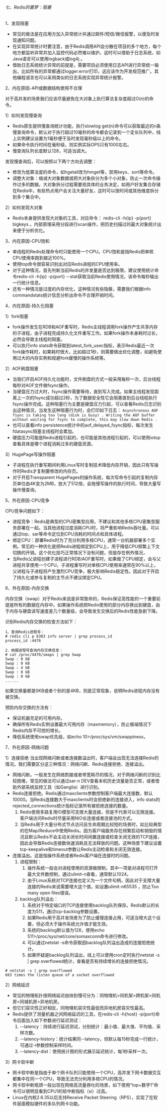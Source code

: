 ###### 七、Redis的噩梦：阻塞

1、发现阻塞

- 常见的做法是在应用方加入异常统计并通过邮件/短信/微信报警，以便及时发现通知问题。
- 在实现异常统计时要注意，由于Redis调用API会分散在项目的多个地方，每个地方都监听异常并加入监控代码必然难以维护。这时可以借助于日志系统，如Java语言可以使用logback或log4j 。
- 借助日志系统统计异常的前提是，需要项目必须使用日志API进行异常统一输出，比如所有的异常都通过logger.error打印，这应该作为开发规范推广。其他编程语言也可以采用类似的日志系统实现异常统计报警。


2、内在原因-API或数据结构使用不合理

对于高并发的场景我们应该尽量避免在大对象上执行算法复杂度超过O(n)的命令。

1）如何发现慢查询
- Redis原生提供慢查询统计功能，执行slowlog get{n}命令可以获取最近的n条慢查询命令，默认对于执行超过10毫秒的命令都会记录到一个定长队列中，线上实例建议设置为1毫秒便于及时发现毫秒级以上的命令。
- 如果命令执行时间在毫秒级，则实例实际OPS只有1000左右。
- 慢查询队列长度默认128，可适当调大。

发现慢查询后，可以按照以下两个方向去调整：
- 修改为低算法度的命令，如hgetall改为hmget等，禁用keys、sort等命令。
- 调整大对象：缩减大对象数据或把大对象拆分为多个小对象，防止一次命令操作过多的数据。大对象拆分过程需要视具体的业务决定，如用户好友集合存储在Redis中，有些热点用户会关注大量好友，这时可以按时间或其他维度拆分到多个集合中。

2）如何发现大对象
- Redis本身提供发现大对象的工具，对应命令： redis-cli -h{ip} -p{port} bigkeys 。内部原理采用分段进行scan操作，把历史扫描过的最大对象统计出来便于分析优化。

3、内在原因-CPU饱和
- 单线程的Redis处理命令时只能使用一个CPU。CPU饱和是指Redis把单核CPU使用率跑到接近100%。
- 使用top命令很容易识别出对应Redis进程的CPU使用率。
- 对于这种情况，首先判断当前Redis的并发量是否达到极限，建议使用统计命令redis-cli -h{ip} -p{port} --stat获取当前Redis使用情况，该命令每秒输出一行统计信息。
- 还有一种情况是过度的内存优化，这种情况有些隐蔽，需要我们根据info commandstats统计信息分析出命令不合理开销时间。

4、内在原因-持久化阻塞

1）fork阻塞
- fork操作发生在RDB和AOF重写时，Redis主线程调用fork操作产生共享内存的子进程，由子进程完成持久化文件重写工作。如果fork操作本身耗时过长，必然会导致主线程的阻塞。
- 可以执行info stats命令获取到latest_fork_usec指标，表示Redis最近一次fork操作耗时，如果耗时很大，比如超过1秒，则需要做出优化调整，如避免使用过大的内存实例和规避fork缓慢的操作系统等。

2）AOF刷盘阻塞
- 当我们开启AOF持久化功能时，文件刷盘的方式一般采用每秒一次，后台线程每秒对AOF文件做fsync操作。
- 当硬盘压力过大时，fsync操作需要等待，直到写入完成。如果主线程发现距离上一次的fsync成功超过2秒，为了数据安全性它会阻塞直到后台线程执行fsync操作完成。这种阻塞行为主要是硬盘压力引起，可以查看Redis日志识别出这种情况，当发生这种阻塞行为时，会打印如下日志：
    `Asynchronous AOF fsync is taking too long (disk is busy) . Writing the AOF buffer without waiting for fsync to complete, this may slow down Redis .`
- 也可以查看info persistence统计中的aof_delayed_fsync指标，每次发生fdatasync阻塞主线程时会累加。
- 硬盘压力可能是Redis进程引起的，也可能是其他进程引起的，可以使用iotop查看具体是哪个进程消耗过多的硬盘资源。

3）HugePage写操作阻塞
- 子进程在执行重写期间利用Linux写时复制技术降低内存开销，因此只有写操作时Redis才复制要修改的内存页。
- 对于开启Transparent HugePages的操作系统，每次写命令引起的复制内存页单位由4K变为2MB，放大了512倍，会拖慢写操作的执行时间，导致大量写操作慢查询。

5、外在原因-CPU竞争

CPU竞争问题如下：
- 进程竞争：Redis是典型的CPU密集型应用，不建议和其他多核CPU密集型服务部署在一起。当其他进程过度消耗CPU时，将严重影响Redis吞吐量。可以通过top、sar等命令定位到CPU消耗的时间点和具体进程。
- 绑定CPU：部署Redis时为了充分利用多核CPU，通常一台机器部署多个实例。常见的一种优化是把Redis进程绑定到CPU上，用于降低CPU频繁上下文切换的开销。这个优化技巧正常情况下没有问题，但是存在例外情况，
- 当Redis父进程创建子进程进行RDB/AOF重写时，如果做了CPU绑定，会与父进程共享使用一个CPU。子进程重写时对单核CPU使用率通常在90%以上，父进程与子进程将产生激烈CPU竞争，极大影响Redis稳定性。因此对于开启了持久化或参与复制的主节点不建议绑定CPU。

6、外在原因-内存交换

内存交换（swap）对于Redis来说是非常致命的，Redis保证高性能的一个重要前提是所有的数据在内存中。如果操作系统把Redis使用的部分内存换出到硬盘，由于内存与硬盘读写速度差几个数量级，会导致发生交换后的Redis性能急剧下降。

识别Redis内存交换的检查方法如下：
```
1、查询Redis进程号：
# redis cli p 6383 info server | grep process_id
process_id :4476

2、根据进程号查询内存交换信息：
# cat /proc/4476/smaps | grep Swap
Swap : 0 kB
Swap : 0 kB
Swap : 4 kB
Swap : 0 kB
Swap : 0 kB
......
```
如果交换量都是0KB或者个别的是4KB，则是正常现象，说明Redis进程内存没有被交换。

预防内存交换的方法有：
- 保证机器充足的可用内存。
- 确保所有Redis实例设置最大可用内存（maxmemory），防止极端情况下Redis内存不可控的增长。
- 降低系统使用swap优先级，如echo 10>/proc/sys/vm/swappiness，

7、外在原因-网络问题

1）连接拒绝
当出现网络闪断或者连接数溢出时，客户端会出现无法连接Redis的情况。我们需要区分这三种情况：网络闪断、Redis连接拒绝、连接溢出。
- 网络闪断。一般发生在网络割接或者带宽耗尽的情况，对于网络闪断的识别比较困难，常见的做法可以通过sar-n DEV查看本机历史流量是否正常，或者借助外部系统监控工具（如Ganglia）进行识别。
- Redis连接拒绝。Redis通过maxclients参数控制客户端最大连接数，默认10000。当Redis连接数大于maxclients时会拒绝新的连接进入，info stats的rejected_connections统计指标记录所有被拒绝连接的数量。
    1. Redis使用多路复用IO模型可支撑大量连接，但是不代表可以无限连接。客户端访问Redis时尽量采用NIO长连接或者连接池的方式。
    2. 当Redis用于大量分布式节点访问且生命周期比较短的场景时，如比较典型的在Map/Reduce中使用Redis。因为客户端服务存在频繁启动和销毁的情况且默认Redis不会主动关闭长时间闲置连接或检查关闭无效的TCP连接，因此会导致Redis连接数快速消耗且无法释放的问题。这种场景下建议设置tcp-keepalive和timeout参数让Redis主动检查和关闭无效连接。
- 连接溢出。这是指操作系统或者Redis客户端在连接时的问题。
    1. 进程限制：
        1. 操作系统一般会对进程使用的资源做限制，其中一项是对进程可打开最大文件数控制，通过ulimit-n查看，通常默认1024。
        2. 由于Linux系统对TCP连接也定义为一个文件句柄，因此对于支撑大量连接的Redis来说需要增大这个值，如设置ulimit-n65535 ，防止Too many open files错误。
    2. backlog队列溢出：
        1. 系统对于特定端口的TCP连接使用backlog队列保存。Redis默认的长度为511，通过tcp-backlog参数设置。
        2. 如果Redis用于高并发场景为了防止缓慢连接占用，可适当增大这个设置，但必须大于操作系统允许值才能生效。
        3. 系统的backlog默认值为128，使用echo 511>/proc/sys/net/core/somaxconn命令进行修改。
        4. 可以通过netstat -s命令获取因backlog队列溢出造成的连接拒绝统计。
        5. 如果怀疑是backlog队列溢出，线上可以使用cron定时执行netstat -s | grep overflowed统计，查看是否有持续增长的连接拒绝情况。
```
# netstat -s | grep overflowed
663 times the listen queue of a socket overflowed
```

2）网络延迟

- 常见的物理拓扑按网络延迟由快到慢可分为：同物理机>同机架>跨机架>同机房>同城机房>异地机房。
- 但它们容灾性正好相反，同物理机容灾性最低而异地机房容灾性最高。
- Redis提供了测量机器之间网络延迟的工具，在redis-cli -h{host} -p{port}命令后面加入如下参数进行延迟测试：
    1. --latency：持续进行延迟测试，分别统计：最小值、最大值、平均值、采样次数。
    2. --latency-history：统计结果同--latency，但默认每15秒完成一行统计，可通过-i参数控制采样时间。
    3. --latency-dist：使用统计图的形式展示延迟统计，每1秒采样一次。

3）网卡软中断

- 网卡软中断是指由于单个网卡队列只能使用一个CPU，高并发下网卡数据交互都集中在同一个CPU，导致无法充分利用多核CPU的情况。
- 网卡软中断瓶颈一般出现在网络高流量吞吐的场景，如下使用“top+数字1”命令可以很明显看到CPU1的软中断指标（si）过高。
- Linux在内核2.6.35以后支持Receive Packet Steering（RPS），实现了在软件层面模拟硬件的多队列网卡功能。
